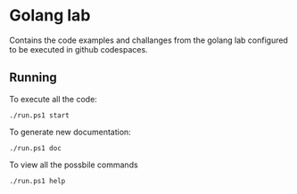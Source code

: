 # Golang lab

Contains the code examples and challanges from the golang lab configured to be executed in github codespaces.


## Running

To execute all the code:

```pwsh
./run.ps1 start
```

To generate new documentation:

```pwsh
./run.ps1 doc
```

To view all the possbile commands
```pwsh
./run.ps1 help
```

